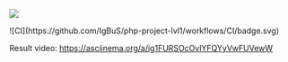 <html>

<a href="https://codeclimate.com/github/codeclimate/codeclimate/maintainability"><img src="https://api.codeclimate.com/v1/badges/a99a88d28ad37a79dbf6/maintainability" /></a>
</html>
![CI](https://github.com/IgBuS/php-project-lvl1/workflows/CI/badge.svg)

Result video:
https://asciinema.org/a/ig1FURSOcOvlYFQYyVwFUVewW
